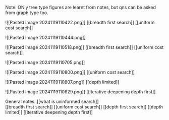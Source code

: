 Note: ONly tree type figures are learnt from notes, but qns can be asked from graph type too.

![[Pasted image 20241119110422.png]]
	[[breadth first search]]
	[[uniform cost search]]

![[Pasted image 20241119110444.png]]

![[Pasted image 20241119110518.png]]
	[[breadth first search]]
	[[uniform cost search]]

![[Pasted image 20241119110705.png]]

![[Pasted image 20241119110800.png]]
	[[uniform cost search]]

![[Pasted image 20241119110807.png]]
	[[depth limited]]

![[Pasted image 20241119110829.png]]
	[[iterative deepening depth first]]


General notes:
[[what is uninformed search]]	
	[[breadth first search]]
	[[uniform cost search]]
	[[depth first search]]
	[[depth limited]]
	[[iterative deepening depth first]]
	